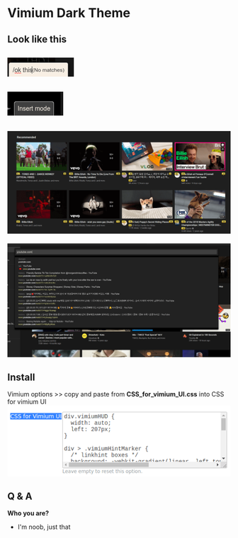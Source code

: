 # Vimium Dark Theme

## Look like this

## ![](img/2020-02-25_15-10_1.png)

## ![](img/2020-02-25_15-10.png)

## ![](img/2020-02-25_15-10_2.png)

![](img/2020-02-25_15-09_1.png)

## Install

Vimium options >> copy and paste from **CSS_for_vimium_UI.css** into CSS for vimium UI
![](img/2020-02-25_15-09.png)

## Q & A

**Who you are?**

- I'm noob, just that
